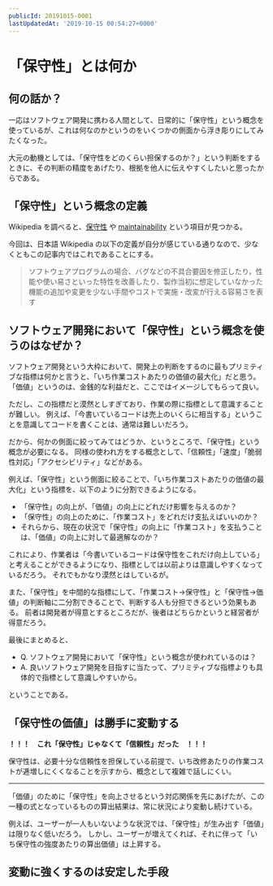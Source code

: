 ```yaml
---
publicId: 20191015-0001
lastUpdatedAt: '2019-10-15 00:54:27+0000'
---
```


# 「保守性」とは何か
## 何の話か？

一応はソフトウェア開発に携わる人間として、日常的に「保守性」という概念を使っているが、これは何なのかというのをいくつかの側面から浮き彫りにしてみたくなった。

大元の動機としては、「保守性をどのくらい担保するのか？」という判断をするときに、その判断の精度をあげたり、根拠を他人に伝えやすくしたいと思ったからである。


## 「保守性」という概念の定義

Wikipedia を調べると、[保守性](https://ja.wikipedia.org/wiki/%E4%BF%9D%E5%AE%88%E6%80%A7) や [maintainability](https://en.wikipedia.org/wiki/Maintainability) という項目が見つかる。

今回は、日本語 Wikipedia の以下の定義が自分が感じている通りなので、少なくともこの記事内ではこれであることにする。

> ソフトウェアプログラムの場合、バグなどの不具合要因を修正したり，性能や使い易さといった特性を改善したり、製作当初に想定していなかった機能の追加や変更を少ない手間やコストで実施・改変が行える容易さを表す


## ソフトウェア開発において「保守性」という概念を使うのはなぜか？

ソフトウェア開発という大枠において、開発上の判断をするのに最もプリミティブな指標は何かと言うと、「いち作業コストあたりの価値の最大化」だと思う。
「価値」というのは、金銭的な利益だと、ここではイメージしてもらって良い。

ただし、この指標だと漠然としすぎており、作業の際に指標として意識することが難しい。
例えば、「今書いているコードは売上のいくらに相当する」ということを意識してコードを書くことは、通常は難しいだろう。

だから、何かの側面に絞ってみてはどうか、というところで、「保守性」という概念が必要になる。
同様の使われ方をする概念として、「信頼性」「速度」「脆弱性対応」「アクセシビリティ」などがある。

例えば、「保守性」という側面に絞ることで、「いち作業コストあたりの価値の最大化」という指標を、以下のように分割できるようになる。

- 「保守性」の向上が、「価値」の向上にどれだけ影響を与えるのか？
- 「保守性」の向上のために、「作業コスト」をどれだけ支払えばいいのか？
- それらから、現在の状況で「保守性」の向上に「作業コスト」を支払うことは、「価値」の向上に対して最適解なのか？

これにより、作業者は「今書いているコードは保守性をこれだけ向上している」と考えることができるようになり、指標としては以前よりは意識しやすくなっているだろう。
それでもかなり漠然とはしているが。

また、「保守性」を中間的な指標にして、「作業コスト→保守性」と「保守性→価値」の判断軸に二分割できることで、判断する人も分担できるという効果もある。
前者は開発者が得意とするところだが、後者はどちらかというと経営者が得意だろう。

最後にまとめると、

- Q. ソフトウェア開発において「保守性」という概念が使われているのは？
- A. 良いソフトウェア開発を目指すに当たって、プリミティブな指標よりも具体的で指標として意識しやすいから。

ということである。


## 「保守性の価値」は勝手に変動する

**！！！　これ「保守性」じゃなくて「信頼性」だった　！！！**

保守性は、必要十分な信頼性を担保している前提で、いち改修あたりの作業コストが逓増しにくくなることを示すから、概念として複雑で話しにくい。

----

「価値」のために「保守性」を向上させるという対応関係を先にあげたが、この一種の式となっているものの算出結果は、常に状況により変動し続けている。

例えば、ユーザーが一人もいないような状況では、「保守性」が生み出す「価値」は限りなく低いだろう。
しかし、ユーザーが増えてくれば、それに伴って「いち保守性の強度あたりの算出価値」は上昇する。



## 変動に強くするのは安定した手段








